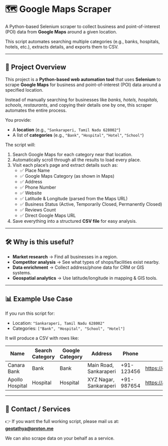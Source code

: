 # 🗺️ Google Maps Scraper

A Python-based Selenium scraper to collect business and point-of-interest (POI) data from **Google Maps** around a given location.  

This script automates searching multiple categories (e.g., banks, hospitals, hotels, etc.), extracts details, and exports them to CSV.

---

## 📖 Project Overview

This project is a **Python-based web automation tool** that uses **Selenium** to scrape **Google Maps** for business and point-of-interest (POI) data around a specified location.  

Instead of manually searching for businesses like *banks, hotels, hospitals, schools, restaurants*, and copying their details one by one, this scraper automates the entire process.  

You provide:  
- A **location** (e.g., `"Sankaraperi, Tamil Nadu 628002"`)  
- A list of **categories** (e.g., `"Bank"`, `"Hospital"`, `"Hotel"`, `"School"`)  

The script will:  
1. Search Google Maps for each category near that location.  
2. Automatically scroll through all the results to load every place.  
3. Visit each place’s page and extract details such as:  
   - ✅ Place Name  
   - ✅ Google Maps Category (as shown in Maps)  
   - ✅ Address  
   - ✅ Phone Number  
   - ✅ Website  
   - ✅ Latitude & Longitude (parsed from the Maps URL)  
   - ✅ Business Status (Active, Temporarily Closed, Permanently Closed)  
   - ✅ Reviews Count  
   - ✅ Direct Google Maps URL  
4. Save everything into a structured **CSV file** for easy analysis.  

---

## 🛠️ Why is this useful?

- **Market research** → Find all businesses in a region.  
- **Competitor analysis** → See what types of shops/facilities exist nearby.  
- **Data enrichment** → Collect address/phone data for CRM or GIS systems.  
- **Geospatial analytics** → Use latitude/longitude in mapping & GIS tools.  

---

## 📊 Example Use Case

If you run this script for:  
- Location: `"Sankaraperi, Tamil Nadu 628002"`  
- Categories: `["Bank", "Hospital", "School", "Hotel"]`  

It will produce a CSV with rows like:  

| Name            | Search Category | Google Category | Address                | Phone      | Website                | Latitude_URL | Longitude_URL | Status             | Reviews Count | Google Maps URL    |
|-----------------|-----------------|-----------------|------------------------|------------|------------------------|--------------|---------------|--------------------|---------------|--------------------|
| Canara Bank     | Bank            | Bank            | Main Road, Sankaraperi | +91-123456 | https://canarabank.com | 8.73456      | 77.89456      | Active             | 45            | maps.google.com/... |
| Apollo Hospital | Hospital        | Hospital        | XYZ Nagar, Sankaraperi | +91-987654 | https://apollo.com     | 8.73567      | 77.89567      | Temporarily Closed | 230           | maps.google.com/... |


---

## 📧 Contact / Services

👉 If you want the full working script, please mail us at:  
**geotathya@proton.me**  

We can also scrape data on your behalf as a service.  


